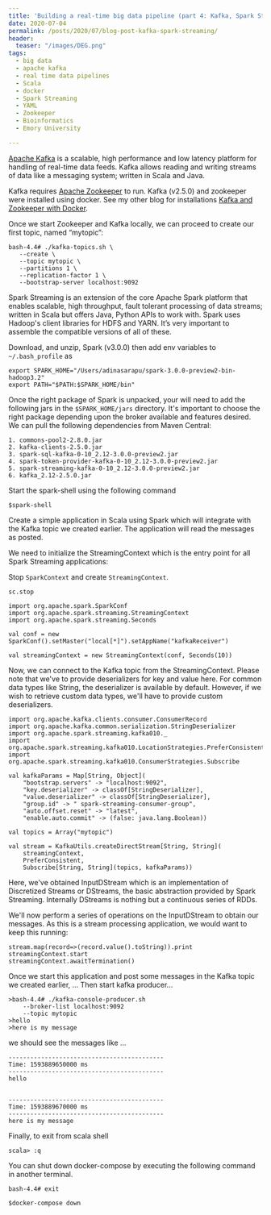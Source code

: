 ```yaml
---
title: 'Building a real-time big data pipeline (part 4: Kafka, Spark Streaming)'
date: 2020-07-04
permalink: /posts/2020/07/blog-post-kafka-spark-streaming/
header:
  teaser: "/images/DEG.png"
tags:
  - big data
  - apache kafka
  - real time data pipelines 
  - Scala
  - docker
  - Spark Streaming 
  - YAML
  - Zookeeper
  - Bioinformatics
  - Emory University 

---  
```


[Apache Kafka](https://kafka.apache.org/) is a scalable, high performance and low latency platform for handling of real-time data feeds. Kafka allows reading and writing streams of data like a messaging system; written in Scala and Java.  

Kafka requires [Apache Zookeeper](https://zookeeper.apache.org/) to run. Kafka (v2.5.0) and zookeeper were installed using docker. See my other blog for installations [Kafka and Zookeeper with Docker](https://adinasarapu.github.io/posts/2020/01/blog-post-kafka/).  

Once we start Zookeeper and Kafka locally, we can proceed to create our first topic, named “mytopic”:  

```
bash-4.4# ./kafka-topics.sh \  
   --create \  
   --topic mytopic \  
   --partitions 1 \  
   --replication-factor 1 \  
   --bootstrap-server localhost:9092  
```  
Spark Streaming is an extension of the core Apache Spark platform that enables scalable, high throughput, fault tolerant processing of data streams; written in Scala but offers Java, Python APIs to work with. Spark uses Hadoop's client libraries for HDFS and YARN. It’s very important to assemble the compatible versions of all of these.  

Download, and unzip, Spark (v3.0.0) then add env variables to `~/.bash_profile` as  
  
```
export SPARK_HOME="/Users/adinasarapu/spark-3.0.0-preview2-bin-hadoop3.2"  
export PATH="$PATH:$SPARK_HOME/bin"  
```

Once the right package of Spark is unpacked, your will need to add the following jars in the `$SPARK_HOME/jars` directory. It's important to choose the right package depending upon the broker available and features desired. We can pull the following dependencies from Maven Central:  

```
1. commons-pool2-2.8.0.jar  
2. kafka-clients-2.5.0.jar  
3. spark-sql-kafka-0-10_2.12-3.0.0-preview2.jar  
4. spark-token-provider-kafka-0-10_2.12-3.0.0-preview2.jar  
5. spark-streaming-kafka-0-10_2.12-3.0.0-preview2.jar  
6. kafka_2.12-2.5.0.jar  
```

Start the spark-shell using the following command   

```  
$spark-shell  
```  

Create a simple application in Scala using Spark which will integrate with the Kafka topic we created earlier. The application will read the messages as posted.  

We need to initialize the StreamingContext which is the entry point for all Spark Streaming applications:  

Stop `SparkContext` and create `StreamingContext`.  

```  
sc.stop  

import org.apache.spark.SparkConf  
import org.apache.spark.streaming.StreamingContext  
import org.apache.spark.streaming.Seconds  

val conf = new SparkConf().setMaster("local[*]").setAppName("kafkaReceiver")  

val streamingContext = new StreamingContext(conf, Seconds(10))  
```

Now, we can connect to the Kafka topic from the StreamingContext. Please note that we've to provide deserializers for key and value here. For common data types like String, the deserializer is available by default. However, if we wish to retrieve custom data types, we'll have to provide custom deserializers.  

```
import org.apache.kafka.clients.consumer.ConsumerRecord  
import org.apache.kafka.common.serialization.StringDeserializer  
import org.apache.spark.streaming.kafka010._  
import org.apache.spark.streaming.kafka010.LocationStrategies.PreferConsistent  
import org.apache.spark.streaming.kafka010.ConsumerStrategies.Subscribe  

val kafkaParams = Map[String, Object](  
	"bootstrap.servers" -> "localhost:9092",  
	"key.deserializer" -> classOf[StringDeserializer],  
	"value.deserializer" -> classOf[StringDeserializer],  
	"group.id" -> " spark-streaming-consumer-group",  
	"auto.offset.reset" -> "latest",  
	"enable.auto.commit" -> (false: java.lang.Boolean))  

val topics = Array("mytopic")  

val stream = KafkaUtils.createDirectStream[String, String](  
	streamingContext,  
	PreferConsistent,  
	Subscribe[String, String](topics, kafkaParams))  
```

Here, we've obtained InputDStream which is an implementation of Discretized Streams or DStreams, the basic abstraction provided by Spark Streaming. Internally DStreams is nothing but a continuous series of RDDs.  

We'll now perform a series of operations on the InputDStream to obtain our messages. As this is a stream processing application, we would want to keep this running:  

```  
stream.map(record=>(record.value().toString)).print  
streamingContext.start  
streamingContext.awaitTermination()  
```

Once we start this application and post some messages in the Kafka topic we created earlier, … 
Then start kafka producer...

```  
>bash-4.4# ./kafka-console-producer.sh  
	--broker-list localhost:9092  
	--topic mytopic
>hello  
>here is my message  
```  

we should see the messages like ...  
```  
-------------------------------------------  
Time: 1593889650000 ms  
-------------------------------------------  
hello  


-------------------------------------------  
Time: 1593889670000 ms  
-------------------------------------------  
here is my message  
```

Finally, to exit from scala shell  

```
scala> :q  
```

You can shut down docker-compose by executing the following command in another terminal.  

```  
bash-4.4# exit  

$docker-compose down  
```

